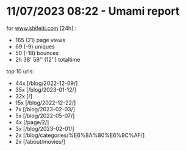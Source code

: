 # 11/07/2023 08:22 - Umami report
for www.shifeiti.com [24h] :

 - 165 (21) page views
 - 69 (-9) uniques
 - 50 (-18) bounces
 - 2h 38' 59'' (12'') totaltime


top 10 urls:
 - 44x [/blog/2022-12-09/]
 - 35x [/blog/2023-01-12/]
 - 32x [/]
 - 15x [/blog/2022-12-22/]
 - 7x [/blog/2023-02-03/]
 - 5x [/blog/2022-05-07/]
 - 4x [/page/2/]
 - 3x [/blog/2023-02-01/]
 - 2x [/blog/categories/%E6%8A%80%E6%9C%AF/]
 - 2x [/about/movies/]



